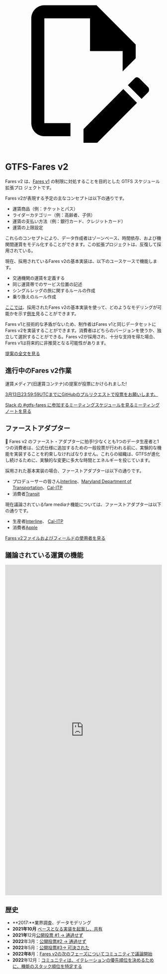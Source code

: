 <a class="pencil-link" href="https://github.com/MobilityData/gtfs.org/edit/main/docs/extensions/fare-extension.md" title="Edit this page" target="_blank">
    <svg class="pencil" xmlns="http://www.w3.org/2000/svg" viewBox="0 0 24 24"><path d="M10 20H6V4h7v5h5v3.1l2-2V8l-6-6H6c-1.1 0-2 .9-2 2v16c0 1.1.9 2 2 2h4v-2m10.2-7c.1 0 .3.1.4.2l1.3 1.3c.2.2.2.6 0 .8l-1 1-2.1-2.1 1-1c.1-.1.2-.2.4-.2m0 3.9L14.1 23H12v-2.1l6.1-6.1 2.1 2.1Z"></path></svg>
  </a>

# GTFS-Fares v2

Fares v2 は、[Fares v1](/schedule/examples/fares-v1) の制限に対処することを目的とした GTFS スケジュール拡張プロ ジェクトです。

Fares v2が表現する予定の主なコンセプトは以下の通りです。

- 運賃商品（例：チケットとパス）
- ライダーカテゴリー（例：高齢者、子供）
- 運賃の支払い方法（例：銀行カード、クレジットカード）
- 運賃の上限設定

これらのコンセプトにより、データ作成者はゾーンベース、時間依存、および機関間運賃をモデル化することができます。この拡張プロジェクトは、反復して採用されている。

現在、採用されているFares v2の基本実装は、以下のユースケースで機能します。

- 交通機関の運賃を定義する
- 同じ運賃帯でのサービス位置の記述
- シングルレッグの旅に関するルールの作成
- 乗り換えのルール作成

[ここでは](/schedule/examples/fares-v2)、採用されたFares v2の基本実装を使って、どのようなモデリングが可能かを示す[例を](/schedule/examples/fares-v2)見ることができます。

Fares v1と技術的な矛盾がないため、制作者はFares v1と同じデータセットにFares v2を実装することができます。消費者はどちらのバージョンを使うか、独立して選択することができる。Fares v2が採用され、十分な支持を得た場合、Fares v1は将来的に非推奨となる可能性があります。

<a class="button no-icon" target="_blank" href="https://share.mobilitydata.org/gtfs-fares-v2">提案の全文を見る</a>

## 進行中のFares v2作業

運賃メディア(旧運賃コンテナ)の提案が投票にかけられました!

[3月13日23:59:59UTCまでにGitHubのプルリクエストで投票をお願いします。](https://github.com/google/transit/pull/355#issuecomment-1456392466)

<a class="button no-icon" target="_blank" href="https://share.mobilitydata.org/slack">Slack の #gtfs-fares に参加する</a><a class="button no-icon" target="_blank" href="https://www.eventbrite.ca/e/specifications-discussions-gtfs-fares-v2-monthly-meetings-tickets-522966225057">ミーティングスケジュールを</a><a class="button no-icon" target="_blank" href="https://docs.google.com/document/d/1d3g5bMXupdElCKrdv6rhFNN11mrQgEk-ibA7wdqVLTU/edit">見るミーティングノートを見る</a>

## ファーストアダプター

🎉 Fares v2 のファースト・アダプターに拍手!少なくとも1つのデータ生産者と1つの消費者は、公式仕様に追加するための一般投票が行われる前に、実験的な機能を実装することを約束しなければなりません。これらの組織は、GTFSが進化し続けるために、実験的な変更に多大な時間とエネルギーを投じています。

採用された基本実装の場合、ファーストアダプターは以下の通りです。

- プロデューサーの皆さん[Interline](https://www.interline.io/)、[Maryland Department of Transportation](https://www.mta.maryland.gov/developer-resources)、[Cal-ITP](https://dot.ca.gov/cal-itp/cal-itp-gtfs)
- 消費者[Transit](https://transitapp.com/)

現在議論されているfare mediaナ機能については、ファーストアダプターは以下の通りです。

- 生産者[Interline](https://www.interline.io/)、 [Cal-ITP](https://dot.ca.gov/cal-itp/cal-itp-gtfs)
- 消費者[Apple](https://www.apple.com/)

<a class="button no-icon" target="_blank" href="https://docs.google.com/spreadsheets/d/1jpKjz6MbCD2XPhmIP11EDi-P2jMh7x2k-oHS-pLf2vI/edit?usp=sharing">Fares v2ファイルおよびフィールドの使用者を見る</a>

## 議論されている運賃の機能

<iframe src="https://portal.productboard.com/rhk8dbtic1iqakfznucry448" frameborder="0" width="100%", style="min-height:1060px"></iframe>

## 歴史

- **2017:**業界調査、データモデリング
- **2021年10月** [ベースとなる実装を起案し、共有](https://github.com/google/transit/pull/286#issue-1026848880)
- **2021年**12月[公開投票 #1 → 通過せず](https://github.com/google/transit/pull/286#issuecomment-990258396)
- **2022**年3月：[公開投票#2 → 通過せず](https://github.com/google/transit/pull/286#issuecomment-1080716109)
- **2022**年5月：[公開投票#3→ 可決された](https://github.com/google/transit/pull/286#issuecomment-1121392932)
- **2022年8**月：[Fares v2の次のフェーズについてコミュニティで議論開始](https://github.com/google/transit/issues/341)
- **2022**年12月：[コミュニティは、イテレーションの優先順位を決めるために、機能のスタック順位を特定する](https://github.com/google/transit/issues/341#issuecomment-1339947915)
